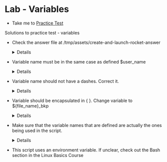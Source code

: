 # Lab - Variables
  - Take me to [Practice Test](https://kodekloud.com/topic/lab-variables-5/)
  
Solutions to practice test - variables

- Check the answer file at /tmp/assets/create-and-launch-rocket-answer

  <details>
  
  ```
  bob@caleston-lp10:~$ cat create-and-launch-rocket
  mission_name=lunar-mission

  mkdir $mission_name

  rocket-add $mission_name

  rocket-start-power $mission_name
  rocket-internal-power $mission_name
  rocket-start-sequence $mission_name
  rocket-start-engine $mission_name
  rocket-lift-off $mission_name

  rocket-status $mission_name

  ```
  ```
  $ bash create-and-launch-rocket
  ```
  </details>
  
- Variable name must be in the same case as defined $user_name
  
  <details>
  
  ```
  bob@caleston-lp10:~$ cat print-welcome-message.sh
  user_name=Michael

  echo "Hi $user_name, Welcome to xFusionCorp Industries. Weand the rest of the management are glad to have you on board"
  ```
  </details>
  
- Variable name should not have a dashes. Correct it.
 
  <details>
  
  ```
  bob@caleston-lp10:~$ cat print-uptime.sh
  uptime=$(uptime)

  echo "The uptime of the system is $uptime"
  ```
  </details>
  
- Variable should be encapsulated in { }. Change variable to ${file_name}_bkp
  
  <details>
  
  ```
  bob@caleston-lp10:~$ cat backup-file.sh
  # This script creates a backup of a given file by creatinga copy as bkp# For example some-file is backed up as some-file_bkp

  file_name="create-and-launch-rocket"

  cp $file_name ${file_name}_bkp
  ```
  </details>
  
- Make sure that the variable names that are defined are actually the ones being used in the script.

  <details>
  
  ```
  bob@caleston-lp10:~$ cat create_files.sh
  FILE01="Japan"FILE02="South Korea"
  FILEO3="Canada"

  cd /home/bob

  echo "Creating file called $FILE01"
  touch $FILE01

  echo "Creating file called $FILE02"touch $FILE02

  echo "Creating file called $FILE03" 
  touch $FILE02
  ```
  </details>
  
- This script uses an environment variable. If unclear, check out the Bash section in the Linux Basics Course
  

